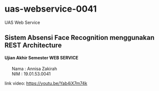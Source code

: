 # uas-webservice-0041
UAS Web Service

<h2><strong>Sistem Absensi Face Recognition menggunakan REST Architecture</strong></h2>
<h4><strong>Ujian Akhir Semester WEB SERVICE</strong></h4>
<ul style="list-style: none;">
  <li>Nama : Annisa Zakirah</li>
  <li>NIM  : 19.01.53.0041</li>
</ul>

link video: 
https://youtu.be/Yab4iX7m74k
